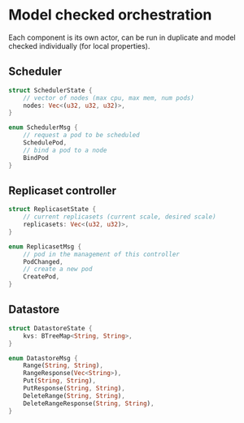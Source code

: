 # Model checked orchestration

Each component is its own actor, can be run in duplicate and model checked individually (for local properties).

## Scheduler

```rust
struct SchedulerState {
    // vector of nodes (max cpu, max mem, num pods)
    nodes: Vec<(u32, u32, u32)>,
}

enum SchedulerMsg {
    // request a pod to be scheduled
    SchedulePod,
    // bind a pod to a node
    BindPod
}
```

## Replicaset controller

```rust
struct ReplicasetState {
    // current replicasets (current scale, desired scale)
    replicasets: Vec<(u32, u32)>,
}

enum ReplicasetMsg {
    // pod in the management of this controller
    PodChanged,
    // create a new pod
    CreatePod,
}
```

## Datastore

```rust
struct DatastoreState {
    kvs: BTreeMap<String, String>,
}

enum DatastoreMsg {
    Range(String, String),
    RangeResponse(Vec<String>),
    Put(String, String),
    PutResponse(String, String),
    DeleteRange(String, String),
    DeleteRangeResponse(String, String),
}
```
